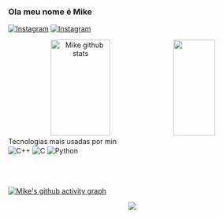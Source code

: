 ### Ola meu nome é Mike

[![Instagram](https://img.shields.io/badge/Instagram-E4405F?style=for-the-badge&logo=instagram&logoColor=white)](https://www.instagram.com/_a_noob_in_the_world_/)
[![Instagram](https://img.shields.io/badge/LinkedIn-0077B5?style=for-the-badge&logo=linkedin&logoColor=white)](https://www.linkedin.com/in/mikeolisilva/)

<div align="center">  
  <img width="49%" height="195px" src="https://github-readme-stats.vercel.app/api?username=MikeSilv4&show_icons=true&count_private=true&hide_border=true&title_color=ff91a4&icon_color=ff91a4&text_color=c9d1d9&bg_color=0d1117" alt="Mike github stats" /> 
  <img width="41%" height="195px" src="https://github-readme-stats.vercel.app/api/top-langs/?username=MikeSilv4&layout=compact&hide_border=true&title_color=ff91a4&text_color=ff91a4&bg_color=0d1117" />
</div>
Tecnologias mais usadas por min
<div style="display: inline_block"></>
    <img align="center" alt="C++" src="https://img.shields.io/badge/C%2B%2B-00599C?style=for-the-badge&logo=c%2B%2B&logoColor=white"/>
    <img align="center" alt="C" src="https://img.shields.io/badge/C-00599C?style=for-the-badge&logo=c&logoColor=white"/>
    <img align="center" alt="Python" src="https://img.shields.io/badge/Python-14354C?style=for-the-badge&logo=python&logoColor=white"/><br/>
    <br>
    <br>
    <br>
</div>

[![Mike's github activity graph](https://github-readme-activity-graph.cyclic.app/graph?username=MikeSilv4&bg_color=212121&color=04ff00&line=f500ed&point=bbff00&area=true&hide_border=true)](https://github.com/ashutosh00710/github-readme-activity-graph)
<p align="center"> <img align="center" src="https://profile-counter.glitch.me/MikeSilv4/count.svg" /></p>
